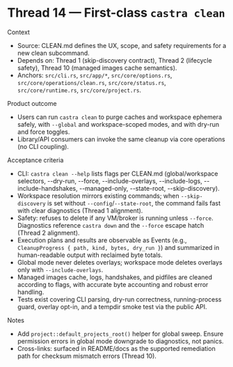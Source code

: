 # Thread 14 — First-class `castra clean`

Context
- Source: CLEAN.md defines the UX, scope, and safety requirements for a new clean subcommand.
- Depends on: Thread 1 (skip-discovery contract), Thread 2 (lifecycle safety), Thread 10 (managed images cache semantics).
- Anchors: `src/cli.rs`, `src/app/*`, `src/core/options.rs`, `src/core/operations/clean.rs`, `src/core/status.rs`, `src/core/runtime.rs`, `src/core/project.rs`.

Product outcome
- Users can run `castra clean` to purge caches and workspace ephemera safely, with `--global` and workspace-scoped modes, and with dry-run and force toggles.
- Library/API consumers can invoke the same cleanup via core operations (no CLI coupling).

Acceptance criteria
- CLI: `castra clean --help` lists flags per CLEAN.md (global/workspace selectors, --dry-run, --force, --include-overlays, --include-logs, --include-handshakes, --managed-only, --state-root, --skip-discovery).
- Workspace resolution mirrors existing commands; when `--skip-discovery` is set without `--config`/`--state-root`, the command fails fast with clear diagnostics (Thread 1 alignment).
- Safety: refuses to delete if any VM/broker is running unless `--force`. Diagnostics reference `castra down` and the `--force` escape hatch (Thread 2 alignment).
- Execution plans and results are observable as Events (e.g., `CleanupProgress { path, kind, bytes, dry_run }`) and summarized in human-readable output with reclaimed byte totals.
- Global mode never deletes overlays; workspace mode deletes overlays only with `--include-overlays`.
- Managed images cache, logs, handshakes, and pidfiles are cleaned according to flags, with accurate byte accounting and robust error handling.
- Tests exist covering CLI parsing, dry-run correctness, running-process guard, overlay opt-in, and a tempdir smoke test via the public API.

Notes
- Add `project::default_projects_root()` helper for global sweep. Ensure permission errors in global mode downgrade to diagnostics, not panics.
- Cross-links: surfaced in README/docs as the supported remediation path for checksum mismatch errors (Thread 10).